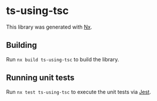 # ts-using-tsc

This library was generated with [Nx](https://nx.dev).

## Building

Run `nx build ts-using-tsc` to build the library.

## Running unit tests

Run `nx test ts-using-tsc` to execute the unit tests via [Jest](https://jestjs.io).

